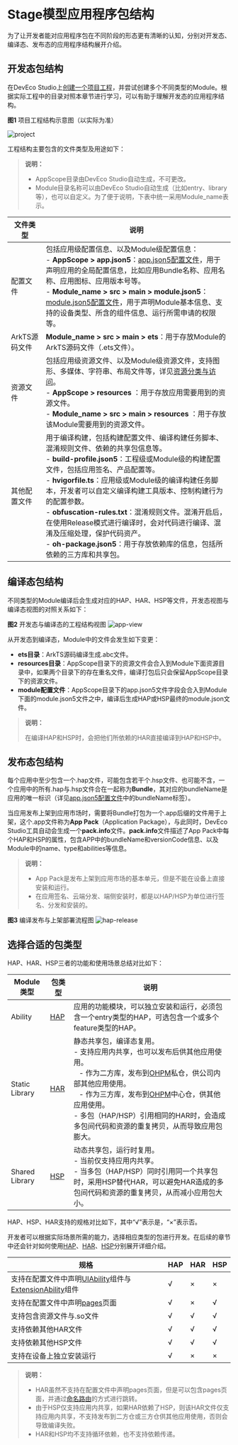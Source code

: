 # Stage模型应用程序包结构

为了让开发者能对应用程序包在不同阶段的形态更有清晰的认知，分别对开发态、编译态、发布态的应用程序结构展开介绍。

## 开发态包结构
在DevEco Studio上[创建一个项目工程](start-with-ets-stage.md#创建arkts工程)，并尝试创建多个不同类型的Module。根据实际工程中的目录对照本章节进行学习，可以有助于理解开发态的应用程序结构。

**图1** 项目工程结构示意图（以实际为准）

![project](figures/project.png)

工程结构主要包含的文件类型及用途如下：

> **说明：**
> 
> - AppScope目录由DevEco Studio自动生成，不可更改。 
> - Module目录名称可以由DevEco Studio自动生成（比如entry、library等），也可以自定义。为了便于说明，下表中统一采用Module_name表示。

 
| 文件类型 | 说明 | 
| -------- | -------- | 
| 配置文件 | 包括应用级配置信息、以及Module级配置信息：<br/> - **AppScope &gt; app.json5**：[app.json5配置文件](app-configuration-file.md)，用于声明应用的全局配置信息，比如应用Bundle名称、应用名称、应用图标、应用版本号等。<br/> - **Module_name &gt; src &gt; main &gt; module.json5**：[module.json5配置文件](module-configuration-file.md)，用于声明Module基本信息、支持的设备类型、所含的组件信息、运行所需申请的权限等。 |
| ArkTS源码文件 | **Module_name &gt; src &gt; main &gt; ets**：用于存放Module的ArkTS源码文件（.ets文件）。| 
| 资源文件 | 包括应用级资源文件、以及Module级资源文件，支持图形、多媒体、字符串、布局文件等，详见[资源分类与访问](resource-categories-and-access.md)。<br/> - **AppScope &gt; resources** ：用于存放应用需要用到的资源文件。<br/> - **Module_name &gt; src &gt; main &gt; resources** ：用于存放该Module需要用到的资源文件。| 
| 其他配置文件 | 用于编译构建，包括构建配置文件、编译构建任务脚本、混淆规则文件、依赖的共享包信息等。<br/> - **build-profile.json5**：工程级或Module级的构建配置文件，包括应用签名、产品配置等。 <br/> - **hvigorfile.ts**：应用级或Module级的编译构建任务脚本，开发者可以自定义编译构建工具版本、控制构建行为的配置参数。<br/> - **obfuscation-rules.txt**：混淆规则文件。混淆开启后，在使用Release模式进行编译时，会对代码进行编译、混淆及压缩处理，保护代码资产。<br/> - **oh-package.json5**：用于存放依赖库的信息，包括所依赖的三方库和共享包。 | 


## 编译态包结构
不同类型的Module编译后会生成对应的HAP、HAR、HSP等文件，开发态视图与编译态视图的对照关系如下：

**图2** 开发态与编译态的工程结构视图 
![app-view](figures/app-view.png)

从开发态到编译态，Module中的文件会发生如下变更：
- **ets目录**：ArkTS源码编译生成.abc文件。
- **resources目录**：AppScope目录下的资源文件会合入到Module下面资源目录中，如果两个目录下的存在重名文件，编译打包后只会保留AppScope目录下的资源文件。
- **module配置文件**：AppScope目录下的app.json5文件字段会合入到Module下面的module.json5文件之中，编译后生成HAP或HSP最终的module.json文件。

> **说明：**
> 
> 在编译HAP和HSP时，会把他们所依赖的HAR直接编译到HAP和HSP中。

## 发布态包结构

每个应用中至少包含一个.hap文件，可能包含若干个.hsp文件、也可能不含，一个应用中的所有.hap与.hsp文件合在一起称为**Bundle**，其对应的bundleName是应用的唯一标识（详见[app.json5配置文件](app-configuration-file.md)中的bundleName标签）。

当应用发布上架到应用市场时，需要将Bundle打包为一个.app后缀的文件用于上架，这个.app文件称为**App Pack**（Application Package），与此同时，DevEco Studio工具自动会生成一个**pack.info**文件。**pack.info**文件描述了App Pack中每个HAP和HSP的属性，包含APP中的bundleName和versionCode信息、以及Module中的name、type和abilities等信息。

> **说明：**
> 
> - App Pack是发布上架到应用市场的基本单元，但是不能在设备上直接安装和运行。
> - 在应用签名、云端分发、端侧安装时，都是以HAP/HSP为单位进行签名、分发和安装的。

**图3** 编译发布与上架部署流程图
![hap-release](figures/hap-release.png)

## 选择合适的包类型

HAP、HAR、HSP三者的功能和使用场景总结对比如下：

| Module类型 | 包类型 | 说明 | 
| -------- | -------- | -------- | 
| Ability | [HAP](hap-package.md)| 应用的功能模块，可以独立安装和运行，必须包含一个entry类型的HAP，可选包含一个或多个feature类型的HAP。| 
| Static Library | [HAR](har-package.md) | 静态共享包，编译态复用。<br/> - 支持应用内共享，也可以发布后供其他应用使用。<br/> &ensp; - 作为二方库，发布到[OHPM](https://ohpm.openharmony.cn/)私仓，供公司内部其他应用使用。<br/> &ensp; - 作为三方库，发布到[OHPM](https://ohpm.openharmony.cn/)中心仓，供其他应用使用。<br/> - 多包（HAP/HSP）引用相同的HAR时，会造成多包间代码和资源的重复拷贝，从而导致应用包膨大。 | 
| Shared Library | [HSP](in-app-hsp.md)| 动态共享包，运行时复用。<br/> - 当前仅支持应用内共享。<br/> - 当多包（HAP/HSP）同时引用同一个共享包时，采用HSP替代HAR，可以避免HAR造成的多包间代码和资源的重复拷贝，从而减小应用包大小。 | 

HAP、HSP、HAR支持的规格对比如下，其中“√”表示是，“×”表示否。 

开发者可以根据实际场景所需的能力，选择相应类型的包进行开发。在后续的章节中还会针对如何使用[HAP](hap-package.md)、[HAR](har-package.md)、[HSP](in-app-hsp.md)分别展开详细介绍。

| 规格| HAP | HAR | HSP |
| -------- | ---------- |----------- |----------- |
| 支持在配置文件中声明[UIAbility](../application-models/uiability-overview.md)组件与[ExtensionAbility](../application-models/extensionability-overview.md)组件  |  √  |  ×   |  ×   |
| 支持在配置文件中声明[pages](./module-configuration-file.md#pages标签)页面| √  |× |√ |
| 支持包含资源文件与.so文件 | √  |√ |√|
| 支持依赖其他HAR文件 | √ |√  |√  |
| 支持依赖其他HSP文件 | √ |√  |√  |
| 支持在设备上独立安装运行 | √ |× |× |

> **说明：**
> 
> - HAR虽然不支持在配置文件中声明pages页面，但是可以包含pages页面，并通过[命名路由](../ui/arkts-routing.md#命名路由)的方式进行跳转。
> - 由于HSP仅支持应用内共享，如果HAR依赖了HSP，则该HAR文件仅支持应用内共享，不支持发布到二方仓或三方仓供其他应用使用，否则会导致编译失败。
> - HAR和HSP均不支持循环依赖，也不支持依赖传递。


